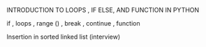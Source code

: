 INTRODUCTION TO LOOPS , IF ELSE, AND  FUNCTION IN PYTHON

if , loops , range () , break , continue , function

Insertion in sorted linked list (interview)
